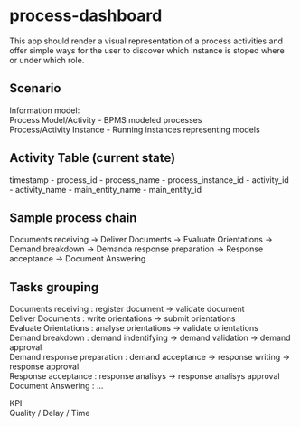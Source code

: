 process-dashboard
=================

This app should render a visual representation of a process activities and offer simple ways for the user to discover which instance is stoped where or under which role.

Scenario
--------

Information model:  
Process Model/Activity - BPMS modeled processes  
Process/Activity Instance - Running instances representing models  


Activity Table (current state)
--------------
timestamp - process_id - process_name - process_instance_id - activity_id - activity_name - main_entity_name - main_entity_id


Sample process chain
--------------
Documents receiving -> Deliver Documents -> Evaluate Orientations -> Demand breakdown -> Demanda response preparation -> Response acceptance -> Document Answering

Tasks grouping
--------------

Documents receiving : register document -> validate document  
Deliver Documents : write orientations -> submit orientations  
Evaluate Orientations : analyse orientations -> validate orientations  
Demand breakdown : demand indentifying -> demand validation -> demand approval  
Demand response preparation : demand acceptance -> response writing -> response approval  
Response acceptance : response analisys -> response analisys approval  
Document Answering : ...  


KPI  
Quality / Delay / Time


